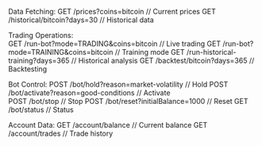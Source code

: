 Data Fetching:
GET /prices?coins=bitcoin // Current prices
GET /historical/bitcoin?days=30 // Historical data

Trading Operations:  
GET /run-bot?mode=TRADING&coins=bitcoin // Live trading
GET /run-bot?mode=TRAINING&coins=bitcoin // Training mode
GET /run-historical-training?days=365 // Historical analysis
GET /backtest/bitcoin?days=365 // Backtesting

Bot Control:
POST /bot/hold?reason=market-volatility // Hold
POST /bot/activate?reason=good-conditions // Activate  
POST /bot/stop // Stop
POST /bot/reset?initialBalance=1000 // Reset
GET /bot/status // Status

Account Data:
GET /account/balance // Current balance
GET /account/trades // Trade history
